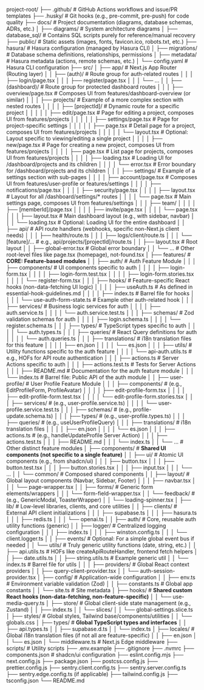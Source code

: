 project-root/
├── .github/                      # GitHub Actions workflows and issue/PR templates
├── .husky/                       # Git hooks (e.g., pre-commit, pre-push) for code quality
├── docs/                         # Project documentation (diagrams, database schemas, ADRs, etc.)
│   ├── diagrams/                 # System architecture diagrams
│   ├── database_sql/             # Contains SQL scripts purely for reference/manual recovery
├── public/                       # Static assets (images, fonts, favicon.ico, robots.txt, etc.)
├── hasura/                       # Hasura configuration (managed by Hasura CLI)
│   ├── migrations/               # Database schema definitions, relationships, permissions
│   ├── metadata/                 # Hasura metadata (actions, remote schemas, etc.)
│   └── config.yaml               # Hasura CLI configuration
├── src/
│   ├── app/                      # Next.js App Router (Routing layer)
│   │   ├── (auth)/               # Route group for auth-related routes
│   │   │   ├── login/page.tsx
│   │   │   ├── register/page.tsx
│   │   │   └── ...
│   │   ├── (dashboard)/          # Route group for protected dashboard routes
│   │   │   ├── overview/page.tsx   # Composes UI from features/dashboard-overview (or similar)
│   │   │   ├── projects/           # Example of a more complex section with nested routes
│   │   │   │   ├── [projectId]/    # Dynamic route for a specific project
│   │   │   │   │   ├── edit/page.tsx # Page for editing a project, composes UI from features/projects
│   │   │   │   │   ├── settings/page.tsx # Page for project-specific settings
│   │   │   │   │   ├── page.tsx        # Detail page for a project, composes UI from features/projects
│   │   │   │   │   └── layout.tsx      # Optional: Layout specific to viewing/editing a single project
│   │   │   │   ├── new/page.tsx        # Page for creating a new project, composes UI from features/projects
│   │   │   │   ├── page.tsx            # List page for projects, composes UI from features/projects
│   │   │   │   ├── loading.tsx         # Loading UI for /dashboard/projects and its children
│   │   │   │   └── error.tsx           # Error boundary for /dashboard/projects and its children
│   │   │   ├── settings/             # Example of a settings section with sub-pages
│   │   │   │   ├── account/page.tsx    # Composes UI from features/user-profile or features/settings
│   │   │   │   ├── notifications/page.tsx
│   │   │   │   ├── security/page.tsx
│   │   │   │   ├── layout.tsx          # Layout for all /dashboard/settings/* routes
│   │   │   │   └── page.tsx            # Main settings page, composes UI from features/settings
│   │   │   ├── team/
│   │   │   │   ├── [memberId]/page.tsx
│   │   │   │   ├── invite/page.tsx
│   │   │   │   └── page.tsx
│   │   │   ├── layout.tsx              # Main dashboard layout (e.g., with sidebar, navbar)
│   │   │   └── loading.tsx             # Optional: Loading UI for the entire dashboard
│   │   ├── api/                  # API route handlers (webhooks, specific non-Next.js client needs)
│   │   │   ├── health/route.ts
│   │   │   ├── logs/client/route.ts
│   │   │   └── [feature]/...     # e.g., api/projects/[projectId]/route.ts
│   │   ├── layout.tsx            # Root layout
│   │   ├── global-error.tsx      # Global error boundary
│   │   └── ...                   # Other root-level files like page.tsx (homepage), not-found.tsx
│   ├── features/                 # **CORE: Feature-based modules**
│   │   ├── auth/                 # Auth Feature Module
│   │   │   ├── components/       # UI components specific to auth
│   │   │   │   ├── login-form.tsx
│   │   │   │   ├── login-form.test.tsx
│   │   │   │   ├── login-form.stories.tsx
│   │   │   │   └── register-form.tsx
│   │   │   ├── hooks/            # Feature-specific React hooks (non-data-fetching UI logic)
│   │   │   │   ├── useAuth.ts    # As defined in essential-hook-guidelines.md
│   │   │   │   ├── index.ts      # Barrel file for hooks
│   │   │   │   └── use-auth-form-state.ts # Example other auth-related hook
│   │   │   ├── services/         # Business logic services for auth
│   │   │   │   ├── auth.service.ts
│   │   │   │   └── auth.service.test.ts
│   │   │   ├── schemas/          # Zod validation schemas for auth
│   │   │   │   ├── login.schema.ts
│   │   │   │   └── register.schema.ts
│   │   │   ├── types/            # TypeScript types specific to auth
│   │   │   │   └── auth.types.ts
│   │   │   ├── queries/          # React Query definitions for auth
│   │   │   │   └── auth.queries.ts
│   │   │   ├── translations/     # i18n translation files for this feature
│   │   │   │   ├── en.json
│   │   │   │   └── es.json
│   │   │   ├── utils/            # Utility functions specific to the auth feature
│   │   │   │   └── api-auth.utils.ts # e.g., HOFs for API route authentication
│   │   │   ├── actions.ts        # Server Actions specific to auth
│   │   │   ├── actions.test.ts   # Tests for Server Actions
│   │   │   ├── README.md         # Documentation for the auth feature module
│   │   │   └── index.ts          # Barrel file: Public API of the auth module
│   │   ├── user-profile/         # User Profile Feature Module
│   │   │   ├── components/       # (e.g., EditProfileForm, ProfileAvatar)
│   │   │   │   ├── edit-profile-form.tsx
│   │   │   │   ├── edit-profile-form.test.tsx
│   │   │   │   └── edit-profile-form.stories.tsx
│   │   │   ├── services/         # (e.g., user-profile.service.ts)
│   │   │   │   └── user-profile.service.test.ts
│   │   │   ├── schemas/          # (e.g., profile-update.schema.ts)
│   │   │   ├── types/            # (e.g., user-profile.types.ts)
│   │   │   ├── queries/          # (e.g., useUserProfileQuery)
│   │   │   ├── translations/     # i18n translation files
│   │   │   │   ├── en.json
│   │   │   │   └── es.json
│   │   │   ├── actions.ts        # (e.g., handleUpdateProfile Server Action)
│   │   │   ├── actions.test.ts
│   │   │   ├── README.md
│   │   │   └── index.ts
│   │   └── ...                   # Other distinct feature modules
│   ├── components/               # **Shared UI components (not specific to a single feature)**
│   │   ├── ui/                   # Atomic UI components (e.g., from shadcn/ui)
│   │   │   ├── button.tsx
│   │   │   ├── button.test.tsx
│   │   │   ├── button.stories.tsx
│   │   │   ├── input.tsx
│   │   │   └── ...
│   │   └── common/               # Composed shared components
│   │       ├── layout/           # Global layout components (Navbar, Sidebar, Footer)
│   │       │   ├── navbar.tsx
│   │       │   └── page-wrapper.tsx
│   │       ├── forms/            # Generic form elements/wrappers
│   │       │   └── form-field-wrapper.tsx
│   │       └── feedback/         # (e.g., GenericModal, ToasterWrapper)
│   │           └── loading-spinner.tsx
│   ├── lib/                      # Low-level libraries, clients, and core utilities
│   │   ├── clients/              # External API client initializations
│   │   │   ├── supabase.ts
│   │   │   ├── hasura.ts
│   │   │   ├── redis.ts
│   │   │   └── openai.ts
│   │   ├── auth/                 # Core, reusable auth utility functions (generic)
│   │   ├── logger/               # Centralized logging configuration
│   │   │   ├── index.ts
│   │   │   ├── winston.config.ts
│   │   │   └── client.logger.ts
│   │   ├── events/               # Optional: For a simple global event bus if needed
│   │   └── utils/                # Truly generic utility functions (date, string, etc.)
│   │       ├── api.utils.ts      # HOFs like createApiRouteHandler, frontend fetch helpers
│   │       ├── date.utils.ts
│   │       ├── string.utils.ts   # Example generic util
│   │       └── index.ts          # Barrel file for utils
│   │
│   ├── providers/                # Global React context providers
│   │   ├── query-client-provider.tsx
│   │   └── auth-session-provider.tsx
│   ├── config/                   # Application-wide configuration
│   │   ├── env.ts                # Environment variable validation (Zod)
│   │   ├── constants.ts          # Global app constants
│   │   └── site.ts               # Site metadata
│   ├── hooks/                    # **Shared custom React hooks (non-data-fetching, non-feature-specific)**
│   │   └── use-media-query.ts
│   ├── store/                    # Global client-side state management (e.g., Zustand)
│   │   ├── index.ts
│   │   └── slices/
│   │       └── global-settings.slice.ts
│   ├── styles/                   # Global styles, Tailwind base/components/utilities
│   │   └── globals.css
│   ├── types/                    # **Global TypeScript types and interfaces**
│   │   ├── api.types.ts
│   │   ├── supabase.d.ts
│   │   └── index.ts
│   ├── locales/                  # Global i18n translation files (if not all are feature-specific)
│   │   ├── en.json
│   │   └── es.json
│   └── middleware.ts             # Next.js Edge middleware
├── scripts/                      # Utility scripts
├── .env.example
├── .gitignore
├── .nvmrc
├── components.json               # shadcn/ui configuration
├── eslint.config.mjs
├── next.config.js
├── package.json
├── postcss.config.js
├── prettier.config.js
├── sentry.client.config.ts
├── sentry.server.config.ts
├── sentry.edge.config.ts (if applicable)
├── tailwind.config.js
├── tsconfig.json
└── README.md